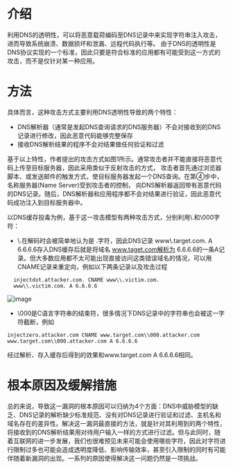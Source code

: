 # 介绍
利用DNS的透明性，可以将恶意载荷编码至DNS记录中来实现字符串注入攻击，进而导致系统崩溃、数据损坏和泄漏、远程代码执行等。
由于DNS的透明性是DNS协议实现的一个标准，因此只要是符合标准的应用都有可能受到这一方式的攻击，而不是仅针对某一种应用。

# 方法
具体而言，这种攻击方式主要利用DNS透明性导致的两个特性：
* DNS解析器（通常是发起DNS查询请求的DNS服务器）不会对接收到的DNS记录进行修改，因此恶意代码能够完整保存
* 接收DNS解析结果的程序不会对结果做任何验证和过滤

基于以上特性，作者提出的攻击方式如图1所示。通常攻击者并不能直接将恶意代码上传至目标服务器，因此采用类似于反射攻击的方式，
攻击者首先通过浏览器脚本、或发送邮件的触发方式，使目标服务器发起一个DNS查询。在第④步中，名称服务器(Name Server)受到攻击者的控制，
向DNS解析器返回带有恶意代码的DNS记录。随后，DNS解析器和应用程序都不会对结果进行验证，因此恶意代码成功注入到目标服务器中。

以DNS缓存投毒为例，基于这一攻击模型有两种攻击方式，分别利用\\.和\\000字符：

* \\.在解码时会被简单地认为是 .字符，因此DNS记录 www\\.target.com. A 6.6.6.6存入DNS缓存后就是将域名 www.taget.com解析为 6.6.6.6的一条A记录。但大多数应用都不太可能出现直接访问这类错误域名的情况，可以用CNAME记录来重定向，例如以下两条记录以及攻击过程
```
  injectdot.attacker.com. CNAME www\\.victim.com.
  www\\.victim.com. A 6.6.6.6
```
![image](https://github.com/NuclearReactor314/IFO/assets/145520137/6d034637-39a5-4fe6-878f-2db22a89bddd)

* \\000是C语言字符串的结束符，很多情况下DNS记录中的字符串也会被这一字符截断，例如
```
injectzero.attacker.com CNAME www.target.com\\000.attacker.com
www.target.com\\000.attacker.com A 6.6.6.6
```
经过解析、存入缓存后得到的效果和www.target.com A 6.6.6.6相同。

# 根本原因及缓解措施
总的来说，导致这一漏洞的根本原因可以归纳为4个方面：DNS中威胁模型的缺乏、DNS记录的解析缺少标准规范、没有对DNS记录进行验证和过滤、主机名和域名存在的差异性。解决这一漏洞最直接的方法，就是针对其利用到的两个特性，将接收到的DNS解析结果用对待用户输入一样的方式进行过滤。但与此同时，随着互联网的进一步发展，我们也很难预见未来可能会使用哪些字符，因此对字符进行限制过多也可能会造成透明度降低、影响传输效率，甚至引入限制的同时有可能伴随着新漏洞的出现。一系列的原因使得解决这一问题仍然是一项挑战。


